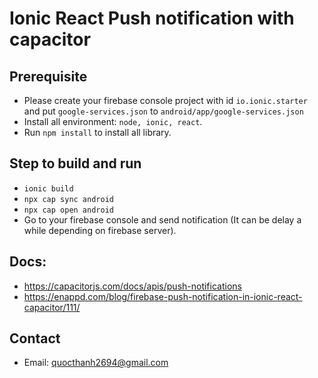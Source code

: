 # Ionic React Push notification with capacitor

## Prerequisite
- Please create your firebase console project with id `io.ionic.starter` and put `google-services.json` to `android/app/google-services.json`
- Install all environment: `node, ionic, react`.
- Run `npm install` to install all library.

## Step to build and run
- `ionic build` 
- `npx cap sync android`
- `npx cap open android`
- Go to your firebase console and send notification (It can be delay a while depending on firebase server).

## Docs:
- https://capacitorjs.com/docs/apis/push-notifications
- https://enappd.com/blog/firebase-push-notification-in-ionic-react-capacitor/111/

## Contact
- Email: quocthanh2694@gmail.com

